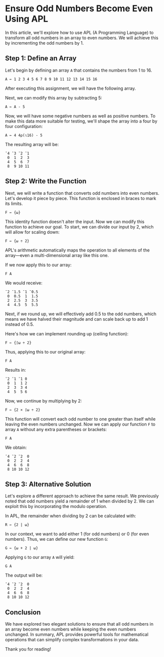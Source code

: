
# Ensure Odd Numbers Become Even Using APL

In this article, we'll explore how to use APL (A Programming Language) to transform all odd numbers in an array to even numbers. We will achieve this by incrementing the odd numbers by 1.

## Step 1: Define an Array

Let's begin by defining an array `A` that contains the numbers from 1 to 16.

```apl
A ← 1 2 3 4 5 6 7 8 9 10 11 12 13 14 15 16
```

After executing this assignment, we will have the following array. 

Next, we can modify this array by subtracting 5:

```apl
A ← A - 5
```

Now, we will have some negative numbers as well as positive numbers. To make this data more suitable for testing, we'll shape the array into a four by four configuration:

```apl
A ← 4 4⍴(⍳16) - 5
```
The resulting array will be:

```
¯4 ¯3 ¯2 ¯1
 0  1  2  3
 4  5  6  7
 8  9 10 11
```

## Step 2: Write the Function

Next, we will write a function that converts odd numbers into even numbers. Let's develop it piece by piece. This function is enclosed in braces to mark its limits.

```apl
F ← {⍵}
```

This identity function doesn't alter the input. Now we can modify this function to achieve our goal. To start, we can divide our input by 2, which will allow for scaling down:

```apl
F ← {⍵ ÷ 2}
```

APL's arithmetic automatically maps the operation to all elements of the array—even a multi-dimensional array like this one.

If we now apply this to our array:

```apl
F A
```
We would receive:

```
¯2 ¯1.5 ¯1 ¯0.5
 0  0.5  1  1.5
 2  2.5  3  3.5
 4  4.5  5  5.5
```

Next, if we round up, we will effectively add 0.5 to the odd numbers, which means we have halved their magnitude and can scale back up to add 1 instead of 0.5. 

Here's how we can implement rounding up (ceiling function):

```apl
F ← {⌈⍵ ÷ 2}
```

Thus, applying this to our original array:

```apl
F A
```

Results in:

```
¯2 ¯1 ¯1 0
 0  1  1 2
 2  3  3 4
 4  5  5 6
```

Now, we continue by multiplying by 2:

```apl
F ← {2 × ⌈⍵ ÷ 2}
```

This function will convert each odd number to one greater than itself while leaving the even numbers unchanged. Now we can apply our function `F` to array `A` without any extra parentheses or brackets:

```apl
F A
```
We obtain:

```
¯4 ¯2 ¯2  0
 0  2  2  4
 4  6  6  8
 8 10 10 12
```

## Step 3: Alternative Solution

Let's explore a different approach to achieve the same result. We previously noted that odd numbers yield a remainder of 1 when divided by 2. We can exploit this by incorporating the modulo operation. 

In APL, the remainder when dividing by 2 can be calculated with:

```apl
R ← {2 | ⍵}
```

In our context, we want to add either 1 (for odd numbers) or 0 (for even numbers). Thus, we can define our new function `G`:

```apl
G ← {⍵ + 2 | ⍵}
```

Applying `G` to our array `A` will yield:

```apl
G A
```

The output will be:

```
¯4 ¯2 ¯2  0
 0  2  2  4
 4  6  6  8
 8 10 10 12
```

## Conclusion

We have explored two elegant solutions to ensure that all odd numbers in an array become even numbers while keeping the even numbers unchanged. In summary, APL provides powerful tools for mathematical operations that can simplify complex transformations in your data.

Thank you for reading!